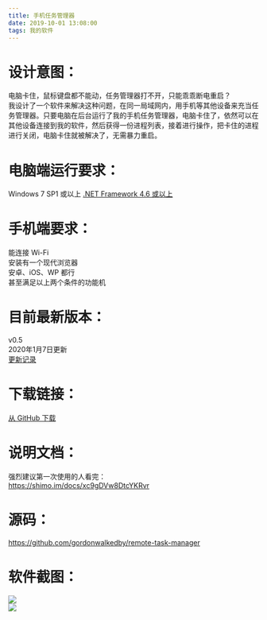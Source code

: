 ```yaml
---
title: 手机任务管理器
date: 2019-10-01 13:08:00
tags: 我的软件
---
```

# 设计意图：
电脑卡住，鼠标键盘都不能动，任务管理器打不开，只能乖乖断电重启？  
我设计了一个软件来解决这种问题，在同一局域网内，用手机等其他设备来充当任务管理器。只要电脑在后台运行了我的手机任务管理器，电脑卡住了，依然可以在其他设备连接到我的软件，然后获得一份进程列表，接着进行操作，把卡住的进程进行关闭，电脑卡住就被解决了，无需暴力重启。  

# 电脑端运行要求：  
Windows 7 SP1 或以上
[.NET Framework 4.6 或以上](https://dotnet.microsoft.com/download/dotnet-framework/net48)

# 手机端要求：
能连接 Wi-Fi  
安装有一个现代浏览器  
安卓、iOS、WP 都行  
甚至满足以上两个条件的功能机  

# 目前最新版本： 
v0.5  
2020年1月7日更新   
[更新记录](https://github.com/gordonwalkedby/remote-task-manager/releases)  

# 下载链接：
[从 GitHub 下载](https://github.com/gordonwalkedby/remote-task-manager/releases/download/v0.5/RemoteTaskManager.7z)  


# 说明文档： 
强烈建议第一次使用的人看完：  
https://shimo.im/docs/xc9gDVw8DtcYKRvr

# 源码：
https://github.com/gordonwalkedby/remote-task-manager

# 软件截图：  
![](https://s2.ax1x.com/2019/10/01/uNfb1f.png)  
![](https://s2.ax1x.com/2019/10/01/uNfjBQ.png)  
